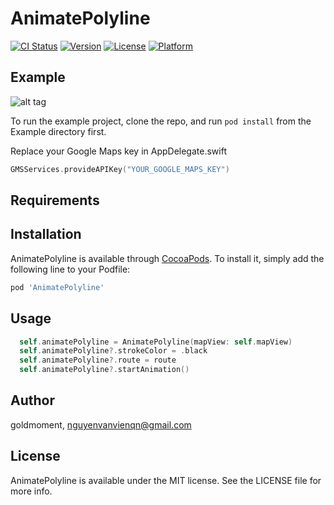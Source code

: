 # AnimatePolyline

[![CI Status](https://img.shields.io/travis/viensaigon/AnimatePolyline.svg?style=flat)](https://travis-ci.org/viensaigon/AnimatePolyline)
[![Version](https://img.shields.io/cocoapods/v/AnimatePolyline.svg?style=flat)](https://cocoapods.org/pods/AnimatePolyline)
[![License](https://img.shields.io/cocoapods/l/AnimatePolyline.svg?style=flat)](https://cocoapods.org/pods/AnimatePolyline)
[![Platform](https://img.shields.io/cocoapods/p/AnimatePolyline.svg?style=flat)](https://cocoapods.org/pods/AnimatePolyline)

## Example

![alt tag](https://media0.giphy.com/media/SYRSNlu5xe2m94QEMW/giphy.gif)

To run the example project, clone the repo, and run `pod install` from the Example directory first.

Replace your Google Maps key in AppDelegate.swift

```swift
GMSServices.provideAPIKey("YOUR_GOOGLE_MAPS_KEY")
```
## Requirements

## Installation

AnimatePolyline is available through [CocoaPods](https://cocoapods.org). To install
it, simply add the following line to your Podfile:

```ruby
pod 'AnimatePolyline'
```

## Usage

```swift
  self.animatePolyline = AnimatePolyline(mapView: self.mapView)
  self.animatePolyline?.strokeColor = .black
  self.animatePolyline?.route = route
  self.animatePolyline?.startAnimation()
```

## Author

goldmoment, nguyenvanvienqn@gmail.com

## License

AnimatePolyline is available under the MIT license. See the LICENSE file for more info.
